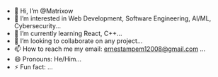 - 👋 Hi, I’m @Matrixow
- 👀 I’m interested in Web Development, Software Engineering, AI/ML, Cybersecurity...
- 🌱 I’m currently learning React, C++...
- 💞️ I’m looking to collaborate on any project...
- 📫 How to reach me my email: ernestampem12008@gmail.com ...
- 😄 Pronouns: He/Him...
- ⚡ Fun fact: ...

<!---
Matrixow/Matrixow is a ✨ special ✨ repository because its `README.md` (this file) appears on your GitHub profile.
You can click the Preview link to take a look at your changes.
--->

